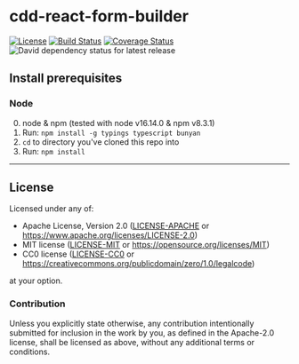 cdd-react-form-builder
======================
[![License](https://img.shields.io/badge/license-Apache--2.0%20OR%20MIT%20OR%20CC0-blue.svg)](https://opensource.org/licenses/Apache-2.0)
[![Build Status](https://travis-ci.org/offscale/cdd-react-form-builder.svg?branch=master)](https://travis-ci.org/offscale/cdd-react-form-builder)
[![Coverage Status](https://coveralls.io/repos/github/offscale/cdd-react-form-builder/badge.svg)](https://coveralls.io/github/offscale/cdd-react-form-builder)
![David dependency status for latest release](https://david-dm.org/offscale/cdd-react-form-builder.svg)

## Install prerequisites

### Node

  0. node & npm (tested with node v16.14.0 & npm v8.3.1)
  1. Run: `npm install -g typings typescript bunyan`
  2. `cd` to directory you've cloned this repo into
  3. Run: `npm install`

---

## License

Licensed under any of:

- Apache License, Version 2.0 ([LICENSE-APACHE](LICENSE-APACHE) or <https://www.apache.org/licenses/LICENSE-2.0>)
- MIT license ([LICENSE-MIT](LICENSE-MIT) or <https://opensource.org/licenses/MIT>)
- CC0 license ([LICENSE-CC0](LICENSE-CC0) or <https://creativecommons.org/publicdomain/zero/1.0/legalcode>)

at your option.

### Contribution

Unless you explicitly state otherwise, any contribution intentionally submitted
for inclusion in the work by you, as defined in the Apache-2.0 license, shall be
licensed as above, without any additional terms or conditions.
